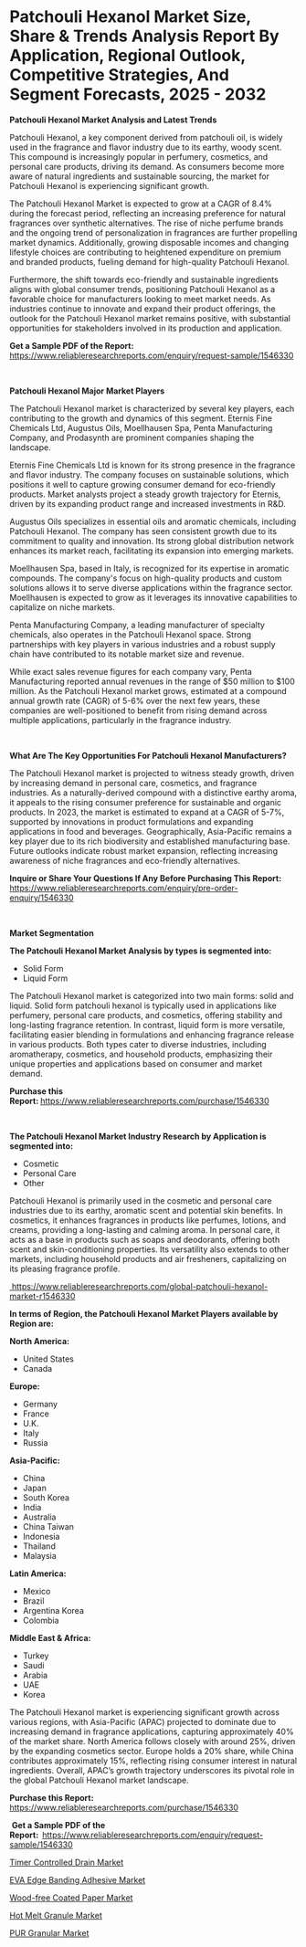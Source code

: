 <p><h1>Patchouli Hexanol Market Size, Share & Trends Analysis Report By Application, Regional Outlook, Competitive Strategies, And Segment Forecasts, 2025 - 2032</h1></p><p><strong>Patchouli Hexanol Market Analysis and Latest Trends</strong></p>
<p><p>Patchouli Hexanol, a key component derived from patchouli oil, is widely used in the fragrance and flavor industry due to its earthy, woody scent. This compound is increasingly popular in perfumery, cosmetics, and personal care products, driving its demand. As consumers become more aware of natural ingredients and sustainable sourcing, the market for Patchouli Hexanol is experiencing significant growth.</p><p>The Patchouli Hexanol Market is expected to grow at a CAGR of 8.4% during the forecast period, reflecting an increasing preference for natural fragrances over synthetic alternatives. The rise of niche perfume brands and the ongoing trend of personalization in fragrances are further propelling market dynamics. Additionally, growing disposable incomes and changing lifestyle choices are contributing to heightened expenditure on premium and branded products, fueling demand for high-quality Patchouli Hexanol. </p><p>Furthermore, the shift towards eco-friendly and sustainable ingredients aligns with global consumer trends, positioning Patchouli Hexanol as a favorable choice for manufacturers looking to meet market needs. As industries continue to innovate and expand their product offerings, the outlook for the Patchouli Hexanol market remains positive, with substantial opportunities for stakeholders involved in its production and application.</p></p>
<p><strong>Get a Sample PDF of the Report:&nbsp;</strong> <a href="https://www.reliableresearchreports.com/enquiry/request-sample/1546330?utm_campaign=36&utm_medium=2&utm_source=Github&utm_content=ia&utm_term=01022025&utm_id=patchouli-hexanol">https://www.reliableresearchreports.com/enquiry/request-sample/1546330</a></p>
<p>&nbsp;</p>
<p><strong>Patchouli Hexanol Major Market Players</strong></p>
<p><p>The Patchouli Hexanol market is characterized by several key players, each contributing to the growth and dynamics of this segment. Eternis Fine Chemicals Ltd, Augustus Oils, Moellhausen Spa, Penta Manufacturing Company, and Prodasynth are prominent companies shaping the landscape.</p><p>Eternis Fine Chemicals Ltd is known for its strong presence in the fragrance and flavor industry. The company focuses on sustainable solutions, which positions it well to capture growing consumer demand for eco-friendly products. Market analysts project a steady growth trajectory for Eternis, driven by its expanding product range and increased investments in R&D.</p><p>Augustus Oils specializes in essential oils and aromatic chemicals, including Patchouli Hexanol. The company has seen consistent growth due to its commitment to quality and innovation. Its strong global distribution network enhances its market reach, facilitating its expansion into emerging markets.</p><p>Moellhausen Spa, based in Italy, is recognized for its expertise in aromatic compounds. The company's focus on high-quality products and custom solutions allows it to serve diverse applications within the fragrance sector. Moellhausen is expected to grow as it leverages its innovative capabilities to capitalize on niche markets.</p><p>Penta Manufacturing Company, a leading manufacturer of specialty chemicals, also operates in the Patchouli Hexanol space. Strong partnerships with key players in various industries and a robust supply chain have contributed to its notable market size and revenue.</p><p>While exact sales revenue figures for each company vary, Penta Manufacturing reported annual revenues in the range of $50 million to $100 million. As the Patchouli Hexanol market grows, estimated at a compound annual growth rate (CAGR) of 5-6% over the next few years, these companies are well-positioned to benefit from rising demand across multiple applications, particularly in the fragrance industry.</p></p>
<p>&nbsp;</p>
<p><strong>What Are The Key Opportunities For Patchouli Hexanol Manufacturers?</strong></p>
<p><p>The Patchouli Hexanol market is projected to witness steady growth, driven by increasing demand in personal care, cosmetics, and fragrance industries. As a naturally-derived compound with a distinctive earthy aroma, it appeals to the rising consumer preference for sustainable and organic products. In 2023, the market is estimated to expand at a CAGR of 5-7%, supported by innovations in product formulations and expanding applications in food and beverages. Geographically, Asia-Pacific remains a key player due to its rich biodiversity and established manufacturing base. Future outlooks indicate robust market expansion, reflecting increasing awareness of niche fragrances and eco-friendly alternatives.</p></p>
<p><strong>Inquire or Share Your Questions If Any Before Purchasing This Report:</strong> <a href="https://www.reliableresearchreports.com/enquiry/pre-order-enquiry/1546330?utm_campaign=36&utm_medium=2&utm_source=Github&utm_content=ia&utm_term=01022025&utm_id=patchouli-hexanol">https://www.reliableresearchreports.com/enquiry/pre-order-enquiry/1546330</a></p>
<p>&nbsp;</p>
<p><strong>Market Segmentation</strong></p>
<p><strong>The Patchouli Hexanol Market Analysis by types is segmented into:</strong></p>
<p><ul><li>Solid Form</li><li>Liquid Form</li></ul></p>
<p><p>The Patchouli Hexanol market is categorized into two main forms: solid and liquid. Solid form patchouli hexanol is typically used in applications like perfumery, personal care products, and cosmetics, offering stability and long-lasting fragrance retention. In contrast, liquid form is more versatile, facilitating easier blending in formulations and enhancing fragrance release in various products. Both types cater to diverse industries, including aromatherapy, cosmetics, and household products, emphasizing their unique properties and applications based on consumer and market demand.</p></p>
<p><strong>Purchase this Report:&nbsp;</strong><a href="https://www.reliableresearchreports.com/purchase/1546330?utm_campaign=36&utm_medium=2&utm_source=Github&utm_content=ia&utm_term=01022025&utm_id=patchouli-hexanol">https://www.reliableresearchreports.com/purchase/1546330</a></p>
<p>&nbsp;</p>
<p><strong>The Patchouli Hexanol Market Industry Research by Application is segmented into:</strong></p>
<p><ul><li>Cosmetic</li><li>Personal Care</li><li>Other</li></ul></p>
<p><p>Patchouli Hexanol is primarily used in the cosmetic and personal care industries due to its earthy, aromatic scent and potential skin benefits. In cosmetics, it enhances fragrances in products like perfumes, lotions, and creams, providing a long-lasting and calming aroma. In personal care, it acts as a base in products such as soaps and deodorants, offering both scent and skin-conditioning properties. Its versatility also extends to other markets, including household products and air fresheners, capitalizing on its pleasing fragrance profile.</p></p>
<p><a href="https://www.reliableresearchreports.com/global-patchouli-hexanol-market-r1546330?utm_campaign=36&utm_medium=2&utm_source=Github&utm_content=ia&utm_term=01022025&utm_id=patchouli-hexanol">&nbsp;https://www.reliableresearchreports.com/global-patchouli-hexanol-market-r1546330</a></p>
<p><strong>In terms of Region, the Patchouli Hexanol Market Players available by Region are:</strong></p>
<p>
    <p> <strong> North America: </strong>
        <ul>
            <li>United States</li>
            <li>Canada</li>
        </ul>
        </p> 
    <p> <strong> Europe: </strong>
        <ul>
            <li>Germany</li>
            <li>France</li>
            <li>U.K.</li>
            <li>Italy</li>
            <li>Russia</li>
        </ul>
        </p> 
    <p> <strong> Asia-Pacific: </strong>
        <ul>
            <li>China</li>
            <li>Japan</li>
            <li>South Korea</li>
            <li>India</li>
            <li>Australia</li>
            <li>China Taiwan</li>
            <li>Indonesia</li>
            <li>Thailand</li>
            <li>Malaysia</li>
        </ul>
        </p> 
    <p> <strong> Latin America: </strong>
        <ul>
            <li>Mexico</li>
            <li>Brazil</li>
            <li>Argentina Korea</li>
            <li>Colombia</li>
        </ul>
        </p> 
    <p> <strong> Middle East & Africa: </strong>
        <ul>
            <li>Turkey</li>
            <li>Saudi</li>
            <li>Arabia</li>
            <li>UAE</li>
            <li>Korea</li>
        </ul>
    </p>
    </p>
<p><p>The Patchouli Hexanol market is experiencing significant growth across various regions, with Asia-Pacific (APAC) projected to dominate due to increasing demand in fragrance applications, capturing approximately 40% of the market share. North America follows closely with around 25%, driven by the expanding cosmetics sector. Europe holds a 20% share, while China contributes approximately 15%, reflecting rising consumer interest in natural ingredients. Overall, APAC’s growth trajectory underscores its pivotal role in the global Patchouli Hexanol market landscape.</p></p>
<p><strong>Purchase this Report: </strong><a href="https://www.reliableresearchreports.com/purchase/1546330?utm_campaign=36&utm_medium=2&utm_source=Github&utm_content=ia&utm_term=01022025&utm_id=patchouli-hexanol">https://www.reliableresearchreports.com/purchase/1546330</a></p>
<p>&nbsp;<strong>Get a Sample PDF of the Report:&nbsp;&nbsp;</strong><a href="https://www.reliableresearchreports.com/enquiry/request-sample/1546330?utm_campaign=36&utm_medium=2&utm_source=Github&utm_content=ia&utm_term=01022025&utm_id=patchouli-hexanol">https://www.reliableresearchreports.com/enquiry/request-sample/1546330</a></p>
<p><strong></strong></p>
<p><p><a href="https://github.com/elitasvimal/Market-Research-Report-List-1/blob/main/timer-controlled-drain-market.md?utm_campaign=36&utm_medium=2&utm_source=Github&utm_content=ia&utm_term=01022025&utm_id=patchouli-hexanol">Timer Controlled Drain Market</a></p><p><a href="https://github.com/raeezkenedz/Market-Research-Report-List-1/blob/main/eva-edge-banding-adhesive-market.md?utm_campaign=36&utm_medium=2&utm_source=Github&utm_content=ia&utm_term=01022025&utm_id=patchouli-hexanol">EVA Edge Banding Adhesive Market</a></p><p><a href="https://github.com/dierdrecrichton210/Market-Research-Report-List-1/blob/main/wood-free-coated-paper-market.md?utm_campaign=36&utm_medium=2&utm_source=Github&utm_content=ia&utm_term=01022025&utm_id=patchouli-hexanol">Wood-free Coated Paper Market</a></p><p><a href="https://github.com/pelahotayabe/Market-Research-Report-List-1/blob/main/hot-melt-granule-market.md?utm_campaign=36&utm_medium=2&utm_source=Github&utm_content=ia&utm_term=01022025&utm_id=patchouli-hexanol">Hot Melt Granule Market</a></p><p><a href="https://github.com/cheryjhonson/Market-Research-Report-List-1/blob/main/pur-granular-market.md?utm_campaign=36&utm_medium=2&utm_source=Github&utm_content=ia&utm_term=01022025&utm_id=patchouli-hexanol">PUR Granular Market</a></p></p>